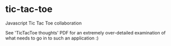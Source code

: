 # tic-tac-toe
Javascript Tic Tac Toe collaboration

See 'TicTacToe thoughts' PDF for an extremely over-detailed examination of what needs to go in to such an application :)
